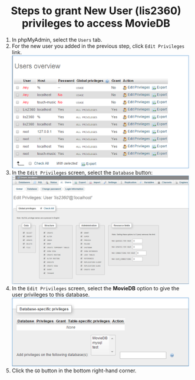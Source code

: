 <center><h1>Steps to grant New User (lis2360) privileges to access MovieDB</h1></center>


<ol>
<li>In phpMyAdmin, select the <code>Users</code> tab. </li>
<li>For the new user you added in the previous step, click <code>Edit Privileges</code> link.</li>

<center>
<img src=".guides/img/userView.png" />
</center>


<li>In the <code>Edit Privileges</code> screen, select the <code>Database</code> button:

<center>
<img src=".guides/img/editUser.png" />
</center>
</li>

<li>In the <code>Edit Privileges</code> screen, select the <b>MovieDB</b> option to give the user privileges to this database.
<center>
<img src=".guides/img/DBSelection.png" />
</center>
</li>

<li> Click the <code>GO</code> button in the bottom right-hand corner.</li>

</ol>